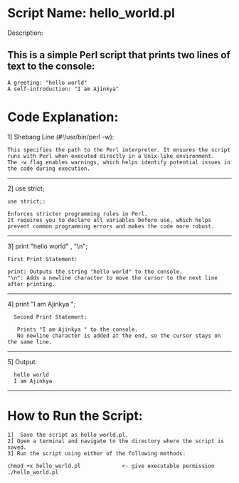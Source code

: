 # Script Name: hello_world.pl
Description:

## This is a simple Perl script that prints two lines of text to the console:

    A greeting: "hello world"
    A self-introduction: "I am Ajinkya"

# Code Explanation:
  


  1] Shebang Line (#!/usr/bin/perl -w):

    This specifies the path to the Perl interpreter. It ensures the script runs with Perl when executed directly in a Unix-like environment.
    The -w flag enables warnings, which helps identify potential issues in the code during execution.
---
   2] use strict;

    use strict;:

    Enforces stricter programming rules in Perl.
    It requires you to declare all variables before use, which helps prevent common programming errors and makes the code more robust.
----
  3] print "hello world" , "\n";

    First Print Statement:

    print: Outputs the string "hello world" to the console.
    "\n": Adds a newline character to move the cursor to the next line after printing.
---
  4] print "I am Ajinkya ";

      Second Print Statement:

       Prints "I am Ajinkya " to the console.
       No newline character is added at the end, so the cursor stays on the same line.
---
  5]  Output:

      hello world
      I am Ajinkya
---

#  How to Run the Script:

    1]  Save the script as hello_world.pl.
    2] Open a terminal and navigate to the directory where the script is saved.
    3] Run the script using either of the following methods:

    chmod +x hello_world.pl             <- give executable permission
    ./hello_world.pl                      
